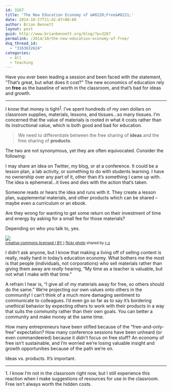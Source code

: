 ```yaml
---
id: 3267
title: 'The New Education Economy of &#8220;Free&#8221;'
date: 2014-10-27T21:42:07+00:00
author: Brian Bennett
layout: post
guid: http://www.brianbennett.org/blog/?p=3267
permalink: /2014/10/the-new-education-economy-of-free/
dsq_thread_id:
  - "3163632624"
categories:
  - All
  - Teaching
---
```

Have you ever been leading a session and been faced with the statement, &#8220;That&#8217;s great, but what does it cost?&#8221; The new economics of education rely on **free** as the baseline of worth in the classroom, and that&#8217;s bad for ideas and growth.

* * *

I know that money is tight<sup><a href="#foot1">1</a></sup>. I&#8217;ve spent hundreds of my own dollars on classroom supplies, materials, lessons, and tissues&#8230;so many tissues. I&#8217;m concerned that the value of materials is rooted in what it costs rather than its instructional value, which is both good and bad for education.

> We need to differentiate between the free sharing of **ideas** and the free sharing of **products**.

The two are not synonymous, yet they are often equivocated. Consider the following:

I may share an idea on Twitter, my blog, or at a conference. It could be a lesson plan, a lab activity, or something to do with students learning. I have no ownership over any part of it, other than it&#8217;s something I came up with. The idea is ephemeral&#8230;it lives and dies with the action that&#8217;s taken. 

Someone reads or hears the idea and runs with it. They create a lesson plan, supplemental materials, and other products which can be shared &#8211; maybe even a curriculum or an ebook. 

Are they wrong for wanting to get some return on their investment of time and energy by asking for a small fee for those materials?

Depending on who you talk to, yes.

[![](http://farm1.static.flickr.com/174/384866837_1c53973f4a.jpg)](http://flickr.com/photos/r-z/384866837 "wealth of pennies")  
<small><a href="http://creativecommons.org/licenses/by/2.0/">creative commons licensed ( BY )</a> <a title="wealth of pennies" href="http://flickr.com/photos/r-z/384866837">flickr photo</a> shared by <a href="http://flickr.com/people/r-z">r-z</a></small>

I didn&#8217;t ask anyone, but I know that making a living off of selling content is really, really hard in today&#8217;s education economy. What bothers me the most is that people (individuals, not corporations) who sell materials rather than giving them away are _really_ hearing, &#8220;My time as a teacher is valuable, but not what I make with that time.&#8221;

A refrain I hear is, &#8220;I give all of _my_ materials away for free, so others should do the same.&#8221; We&#8217;re projecting our own values onto others in the community! I can&#8217;t think of a much more damaging sentiment to communicate to colleagues. I&#8217;d even go so far as to say it&#8217;s bordering unethical behavior by expecting others to work with their products in a way that suits the community rather than their own goals. You can better a community and make money at the same time.

How many entrepreneurs have been stifled because of the &#8220;free-and-only-free&#8221; expectation? How many conference sessions have been unheard (or even commandeered) because it didn&#8217;t focus on free stuff? An economy of free isn&#8217;t sustainable, and I&#8217;m worried we&#8217;re losing valuable insight and growth opportunities because of the path we&#8217;re on.

Ideas vs. products. It&#8217;s important.

* * *

<span id="foot1">1. I know I&#8217;m not in the classroom right now, but I still experience this reaction when I make suggestions of resources for use in the classroom. Free isn&#8217;t always worth the hidden costs.</span>